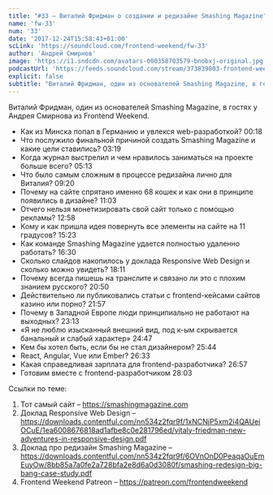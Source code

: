 ```yaml
---
title: "#33 – Виталий Фридман о создании и редизайне Smashing Magazine"
name: 'fw-33'
num: '33'
date: '2017-12-24T15:58:43+01:00'
scLink: 'https://soundcloud.com/frontend-weekend/fw-33'
author: 'Андрей Смирнов'
image: 'https://i1.sndcdn.com/avatars-000358703579-bnobxj-original.jpg'
podcastUrl: 'https://feeds.soundcloud.com/stream/373839803-frontend-weekend-fw-33.m4a'
explicit: false
subtitle: "Виталий Фридман, один из основателей Smashing Magazine, в гостях у Андрея Смирнова из Frontend Weekend. "
---
```

Виталий Фридман, один из основателей Smashing Magazine, в гостях у Андрея Смирнова из Frontend Weekend. 

- Как из Минска попал в Германию и увлекся web-разработкой? <timecode>00:18</timecode>
- Что послужило финальной причиной создать Smashing Magazine и какие цели ставились? <timecode>03:19</timecode>
- Когда журнал выстрелил и чем нравилось заниматься на проекте больше всего? <timecode>05:13</timecode>
- Что было самым сложным в процессе редизайна лично для Виталия? <timecode>09:20</timecode>
- Почему на сайте спрятано именно 68 кошек и как они в принципе появились в дизайне? <timecode>11:03</timecode>
- Отчего нельзя монетизировать свой сайт только с помощью рекламы? <timecode>12:58</timecode>
- Кому и как пришла идея повернуть все элементы на сайте на 11 градусов? <timecode>15:23</timecode>
- Как команде Smashing Magazine удается полностью удаленно работать? <timecode>16:30</timecode>
- Сколько слайдов накопилось у доклада Responsive Web Design и сколько можно увидеть? <timecode>18:11</timecode>
- Почему всегда пишешь на транслите и связано ли это с плохим знанием русского? <timecode>20:50</timecode>
- Действительно ли публиковались статьи с frontend-кейсами сайтов казино или порно? <timecode>21:57</timecode>
- Почему в Западной Европе люди принципиально не работают на выходных? <timecode>23:13</timecode>
- «Я не люблю изысканный внешний вид, под к-ым скрывается банальный и слабый характер» <timecode>24:47</timecode>
- Кем бы хотел быть, если бы не стал дизайнером? <timecode>25:44</timecode>
- React, Angular, Vue или Ember? <timecode>26:33</timecode>
- Какая справедливая зарплата для frontend-разработчика? <timecode>26:57</timecode>
- Готовим вместе с frontend-разработчиком <timecode>28:03</timecode>

Ссылки по теме:
1) Тот самый сайт – https://smashingmagazine.com
2) Доклад Responsive Web Design – https://downloads.contentful.com/nn534z2fqr9f/1xNCNjP5xm2i4QAUeiOCuE/1ea6008676818ad1afbe8c0e281796ed/vitaly-friedman-new-adventures-in-responsive-design.pdf
3) Доклад про редизайн Smashing Magazine – https://downloads.contentful.com/nn534z2fqr9f/6OVnOnD0PeaqaOuEmEuyOw/8bb85a7a0fe2a728bfa2e8d6a0d3080f/smashing-redesign-big-bang-case-study.pdf
2) Frontend Weekend Patreon – https://patreon.com/frontendweekend